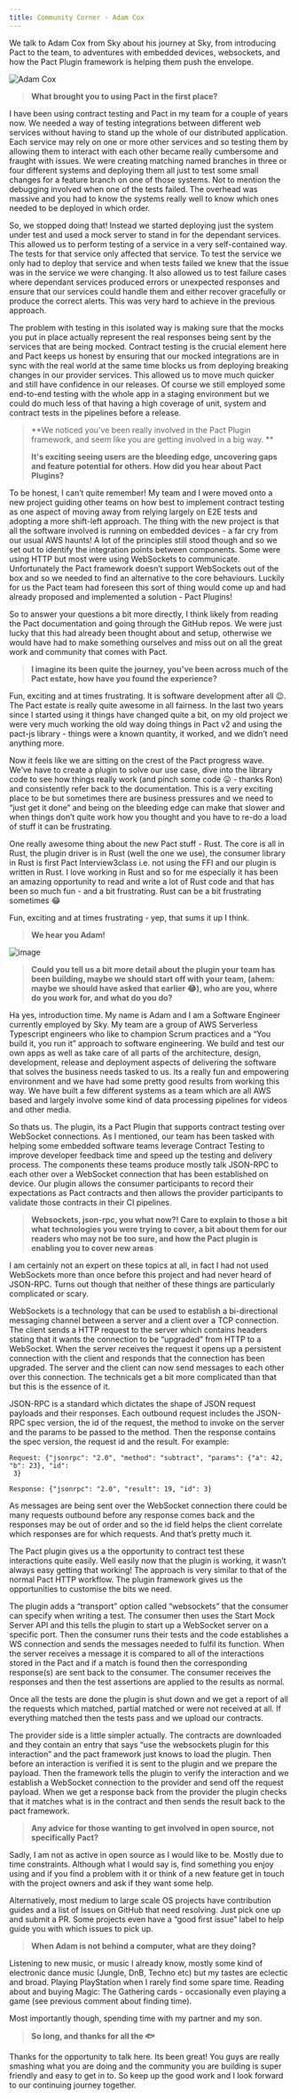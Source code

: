 ```yaml
---
title: Community Corner - Adam Cox
---
```


We talk to Adam Cox from Sky about his journey at Sky, from introducing Pact to the team, to adventures with embedded devices, websockets, and how the Pact Plugin framework is helping them push the envelope.

![Adam Cox](https://github.com/pact-foundation/pact-ruby-standalone/assets/19932401/e2af26c8-30aa-406f-9796-2077076f488d)

>**What brought you to using Pact in the first place?**

I have been using contract testing and Pact in my team for a couple of years now. 
We needed a way of testing integrations between different web services without 
having to stand up the whole of our distributed application. Each service may rely on 
one or more other services and so testing them by allowing them to interact with 
each other became really cumbersome and fraught with issues. We were creating 
matching named branches in three or four different systems and deploying them all 
just to test some small changes for a feature branch on one of those systems. Not to 
mention the debugging involved when one of the tests failed. The overhead was 
massive and you had to know the systems really well to know which ones needed to 
be deployed in which order. 

So, we stopped doing that! Instead we started deploying just the system under test 
and used a mock server to stand in for the dependant services. This allowed us to 
perform testing of a service in a very self-contained way. The tests for that service 
only affected that service. To test the service we only had to deploy that service and 
when tests failed we knew that the issue was in the service we were changing. It 
also allowed us to test failure cases where dependant services produced errors or 
unexpected responses and ensure that our services could handle them and either 
recover gracefully or produce the correct alerts. This was very hard to achieve in the 
previous approach.

The problem with testing in this isolated way is making sure that the mocks you put 
in place actually represent the real responses being sent by the services that are 
being mocked. Contract testing is the crucial element here and Pact keeps us honest 
by ensuring that our mocked integrations are in sync with the real world at the same 
time blocks us from deploying breaking changes in our provider services. This 
allowed us to move much quicker and still have confidence in our releases. Of 
course we still employed some end-to-end testing with the whole app in a staging 
environment but we could do much less of that having a high coverage of unit, 
system and contract tests in the pipelines before a release.


>**We noticed you've been really involved in the Pact Plugin 
framework, and seem like you are getting involved in a big way. **
> 
>**It's exciting seeing users are the bleeding edge, uncovering gaps 
and feature potential for others.  How did you hear about Pact Plugins?**

To be honest, I can’t quite remember! My team and I were moved onto a new project 
guiding other teams on how best to implement contract testing as one aspect of 
moving away from relying largely on E2E tests and adopting a more shift-left 
approach. The thing with the new project is that all the software involved is running 
on embedded devices - a far cry from our usual AWS haunts! A lot of the principles 
still stood though and so we set out to identify the integration points between 
components. Some were using HTTP but most were using WebSockets to 
communicate. Unfortunately the Pact framework doesn’t support WebSockets out of 
the box and so we needed to find an alternative to the core behaviours. Luckily for 
us the Pact team had foreseen this sort of thing would come up and had already 
proposed and implemented a solution - Pact Plugins! 

So to answer your questions a bit more directly, I think likely from reading the Pact 
documentation and going through the GitHub repos. We were just lucky that this had 
already been thought about and setup, otherwise we would have had to make 
something ourselves and miss out on all the great work and community that comes 
with Pact.

>**I imagine its been quite the journey, you've been across much of 
the Pact estate, how have you found the experience?**

Fun, exciting and at times frustrating. It is software development after all 😉. The 
Pact estate is really quite awesome in all fairness. In the last two years since I 
started using it things have changed quite a bit, on my old project we were very 
much working the old way doing things in Pact v2 and using the pact-js library - 
things were a known quantity, it worked, and we didn’t need anything more.

Now it feels like we are sitting on the crest of the Pact progress wave. We’ve have to 
create a plugin to solve our use case, dive into the library code to see how things 
really work (and pinch some code 😛 - thanks Ron) and consistently refer back to 
the documentation. This is a very exciting place to be but sometimes there are 
business pressures and we need to “just get it done” and being on the bleeding edge 
can make that slower and when things don’t quite work how you thought and you 
have to re-do a load of stuff it can be frustrating.

One really awesome thing about the new Pact stuff - Rust. The core is all in Rust, 
the plugin driver is in Rust (well the one we use), the consumer library in Rust is first 
Pact Interview3class i.e. not using the FFI and our plugin is written in Rust. I love working in Rust 
and so for me especially it has been an amazing opportunity to read and write a lot 
of Rust code and that has been so much fun - and a bit frustrating. Rust can be a bit 
frustrating sometimes 😂 

Fun, exciting and at times frustrating - yep, that sums it up I think.

>**We hear you Adam!**

![image](https://github.com/pact-foundation/pact-ruby-standalone/assets/19932401/135cade6-5f7d-4949-9954-779a18160108)


>**Could you tell us a bit more detail about the plugin your team has 
been building, maybe we should start off with your team, (ahem: 
maybe we should have asked that earlier 😂), who are you, 
where do you work for, and what do you do?**

Ha yes, introduction time. My name is Adam and I am a Software Engineer currently 
employed by Sky. My team are a group of AWS Serverless Typescript engineers 
who like to champion Scrum practices and a “You build it, you run it” approach to 
software engineering. We build and test our own apps as well as take care of all 
parts of the architecture, design, development, release and deployment aspects of 
delivering the software that solves the business needs tasked to us. Its a really fun 
and empowering environment and we have had some pretty good results from 
working this way. We have built a few different systems as a team which are all AWS 
based and largely involve some kind of data processing pipelines for videos and 
other media.

So thats us. The plugin, its a Pact Plugin that supports contract testing over 
WebSocket connections. As I mentioned, our team has been tasked with helping 
some embedded software teams leverage Contract Testing to improve developer 
feedback time and speed up the testing and delivery process. The components 
these teams produce mostly talk JSON-RPC to each other over a WebSocket 
connection that has been established on device. Our plugin allows the consumer 
participants to record their expectations as Pact contracts and then allows the 
provider participants to validate those contracts in their CI pipelines.

>**Websockets, json-rpc, you what now?! Care to explain to those a 
bit what technologies you were trying to cover, a bit about them 
for our readers who may not be too sure, and how the Pact 
plugin is enabling you to cover new areas**

I am certainly not an expert on these topics at all, in fact I had not used WebSockets 
more than once before this project and had never heard of JSON-RPC. Turns out 
though that neither of these things are particularly complicated or scary.

WebSockets is a technology that can be used to establish a bi-directional messaging 
channel between a server and a client over a TCP connection. The client sends a 
HTTP request to the server which contains headers stating that it wants the 
connection to be “upgraded” from HTTP to a WebSocket. When the server receives 
the request it opens up a persistent connection with the client and responds that the 
connection has been upgraded. The server and the client can now send messages 
to each other over this connection. The technicals get a bit more complicated than 
that but this is the essence of it.

JSON-RPC is a standard which dictates the shape of JSON request payloads and 
their responses. Each outbound request includes the JSON-RPC spec version, the 
id of the request, the method to invoke on the server and the params to be passed to 
the method. Then the response contains the spec version, the request id and the 
result. For example:

```
Request: {"jsonrpc": "2.0", "method": "subtract", "params": {"a": 42, "b": 23}, "id":
 3} 

Response: {"jsonrpc": "2.0", "result": 19, "id": 3}
```

As messages are being sent over the WebSocket connection there could be many 
requests outbound before any response comes back and the responses may be out 
of order and so the id field helps the client correlate which responses are for which 
requests. And that’s pretty much it.

The Pact plugin gives us a the opportunity to contract test these interactions quite 
easily. Well easily now that the plugin is working, it wasn’t always easy getting that 
working! The approach is very similar to that of the normal Pact HTTP workflow. The 
plugin framework gives us the opportunities to customise the bits we need.

The plugin adds a “transport” option called “websockets” that the consumer can 
specify when writing a test. The consumer then uses the Start Mock Server API and 
this tells the plugin to start up a WebSocket server on a specific port. Then the 
consumer runs their tests and the code establishes a WS connection and sends the 
messages needed to fulfil its function. When the server receives a message it is 
compared to all of the interactions stored in the Pact and if a match is found then the 
corresponding response(s) are sent back to the consumer. The consumer receives 
the responses and then the test assertions are applied to the results as normal. 

Once all the tests are done the plugin is shut down and we get a report of all the 
requests which matched, partial matched or were not received at all. If everything 
matched then the tests pass and we upload our contracts.

The provider side is a little simpler actually. The contracts are downloaded and they 
contain an entry that says “use the websockets plugin for this interaction” and the 
pact framework just knows to load the plugin. Then before an interaction is verified it 
is sent to the plugin and we prepare the payload. Then the framework tells the plugin 
to verify the interaction and we establish a WebSocket connection to the provider 
and send off the request payload. When we get a response back from the provider 
the plugin checks that it matches what is in the contract and then sends the result 
back to the pact framework.

>**Any advice for those wanting to get involved in open source, not 
specifically Pact?**

Sadly, I am not as active in open source as I would like to be. Mostly due to time 
constraints. Although what I would say is, find something you enjoy using and if you 
find a problem with it or think of a new feature get in touch with the project owners 
and ask if they want some help. 

Alternatively, most medium to large scale OS projects have contribution guides and a 
list of Issues on GitHub that need resolving. Just pick one up and submit a PR. 
Some projects even have a “good first issue” label to help guide you with which 
issues to pick up.

>**When Adam is not behind a computer, what are they doing?**

Listening to new music, or music I already know, mostly some kind of electronic 
dance music (Jungle, DnB, Techno etc) but my tastes are eclectic and broad. 
Playing PlayStation when I rarely find some spare time. Reading about and buying 
Magic: The Gathering cards - occasionally even playing a game (see previous 
comment about finding time). 

Most importantly though, spending time with my partner and my son.

>**So long, and thanks for all the 🐟**

Thanks for the opportunity to talk here. Its been great! You guys are really smashing 
what you are doing and the community you are building is super friendly and easy to 
get in to. So keep up the good work and I look forward to our continuing journey 
together.